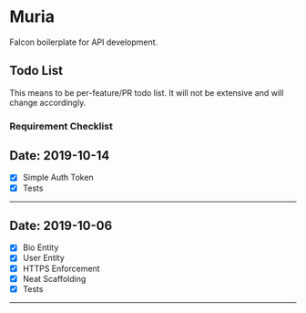 Muria 
=====
Falcon boilerplate for API development.

Todo List
---------
This means to be per-feature/PR todo list. 
It will not be extensive and will change
accordingly.

### Requirement Checklist
Date: 2019-10-14
---
- [x] Simple Auth Token
- [x] Tests
---
Date: 2019-10-06
---
- [x] Bio Entity      
- [x] User Entity
- [x] HTTPS Enforcement
- [x] Neat Scaffolding
- [x] Tests
---
